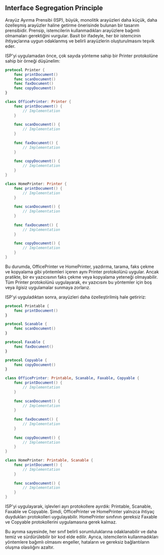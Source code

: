 ##  Interface Segregation Principle

Arayüz Ayırma Prensibi (ISP), büyük, monolitik arayüzleri daha küçük, daha özelleşmiş arayüzler haline getirme önerisinde bulunan bir tasarım prensibidir. Prensip, istemcilerin kullanmadıkları arayüzlere bağımlı olmamaları gerektiğini vurgular. Basit bir ifadeyle, her bir istemcinin ihtiyaçlarına uygun odaklanmış ve belirli arayüzlerin oluşturulmasını teşvik eder.

ISP'yi uygulamadan önce, çok sayıda yönteme sahip bir Printer protokolüne sahip bir örneği düşünelim:

```swift
protocol Printer {
    func printDocument()
    func scanDocument()
    func faxDocument()
    func copyDocument()
}

class OfficePrinter: Printer {
    func printDocument() {
        // Implementation
    }
    
    func scanDocument() {
        // Implementation
    }
    
    func faxDocument() {
        // Implementation
    }
    
    func copyDocument() {
        // Implementation
    }
}

class HomePrinter: Printer {
    func printDocument() {
        // Implementation
    }
    
    func scanDocument() {
        // Implementation
    }
    
    func faxDocument() {
        // Implementation
    }
    
    func copyDocument() {
        // Implementation
    }
}
```

Bu durumda, OfficePrinter ve HomePrinter, yazdırma, tarama, faks çekme ve kopyalama gibi yöntemleri içeren aynı Printer protokolünü uygular. Ancak pratikte, bir ev yazıcısının faks çekme veya kopyalama yeteneği olmayabilir. Tüm Printer protokolünü uygulayarak, ev yazıcısını bu yöntemler için boş veya ilgisiz uygulamalar sunmaya zorlarız.

ISP'yi uyguladıktan sonra, arayüzleri daha özelleştirilmiş hale getiririz:

```swift
protocol Printable {
    func printDocument()
}

protocol Scanable {
    func scanDocument()
}

protocol Faxable {
    func faxDocument()
}

protocol Copyable {
    func copyDocument()
}

class OfficePrinter: Printable, Scanable, Faxable, Copyable {
    func printDocument() {
        // Implementation
    }
    
    func scanDocument() {
        // Implementation
    }
    
    func faxDocument() {
        // Implementation
    }
    
    func copyDocument() {
        // Implementation
    }
}

class HomePrinter: Printable, Scanable {
    func printDocument() {
        // Implementation
    }
    
    func scanDocument() {
        // Implementation
    }
}
```

ISP'yi uygulayarak, işlevleri ayrı protokollere ayırdık: Printable, Scanable, Faxable ve Copyable. Şimdi, OfficePrinter ve HomePrinter yalnızca ihtiyaç duydukları protokolleri uygulayabilir. HomePrinter sınıfının gereksiz Faxable ve Copyable protokollerini uygulamasına gerek kalmaz.

Bu ayrıma sayesinde, her sınıf belirli sorumluluklarına odaklanabilir ve daha temiz ve sürdürülebilir bir kod elde edilir. Ayrıca, istemcilerin kullanmadıkları yöntemlere bağımlı olmasını engeller, hataların ve gereksiz bağlantıların oluşma olasılığını azaltır.
